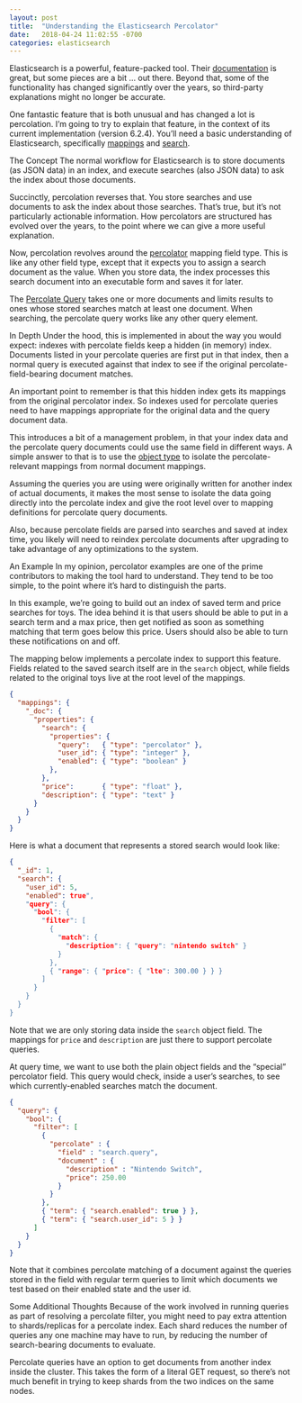 ```yaml
---
layout: post
title:  "Understanding the Elasticsearch Percolator"
date:   2018-04-24 11:02:55 -0700
categories: elasticsearch
---
```


Elasticsearch is a powerful, feature-packed tool. Their [documentation]() is great, but some pieces are a bit … out there. Beyond that, some of the functionality has changed significantly over the years, so third-party explanations might no longer be accurate.

One fantastic feature that is both unusual and has changed a lot is percolation. I’m going to try to explain that feature, in the context of its current implementation (version 6.2.4). You’ll need a basic understanding of Elasticsearch, specifically [mappings](https://www.elastic.co/guide/en/elasticsearch/reference/6.2/mapping.html) and [search](https://www.elastic.co/guide/en/elasticsearch/reference/6.2/search-request-body.html).

The Concept
The normal workflow for Elasticsearch is to store documents (as JSON data) in an index, and execute searches (also JSON data) to ask the index about those documents.

Succinctly, percolation reverses that. You store searches and use documents to ask the index about those searches. That’s true, but it’s not particularly actionable information. How percolators are structured has evolved over the years, to the point where we can give a more useful explanation.

Now, percolation revolves around the [percolator](https://www.elastic.co/guide/en/elasticsearch/reference/6.2/percolator.html) mapping field type. This is like any other field type, except that it expects you to assign a search document as the value. When you store data, the index processes this search document into an executable form and saves it for later.

The [Percolate Query](https://www.elastic.co/guide/en/elasticsearch/reference/6.2/query-dsl-percolate-query.html) takes one or more documents and limits results to ones whose stored searches match at least one document. When searching, the percolate query works like any other query element.

In Depth
Under the hood, this is implemented in about the way you would expect: indexes with percolate fields keep a hidden (in memory) index. Documents listed in your percolate queries are first put in that index, then a normal query is executed against that index to see if the original percolate-field-bearing document matches.

An important point to remember is that this hidden index gets its mappings from the original percolator index. So indexes used for percolate queries need to have mappings appropriate for the original data and the query document data.

This introduces a bit of a management problem, in that your index data and the percolate query documents could use the same field in different ways. A simple answer to that is to use the [object type](https://www.elastic.co/guide/en/elasticsearch/reference/6.2/object.html) to isolate the percolate-relevant mappings from normal document mappings.

Assuming the queries you are using were originally written for another index of actual documents, it makes the most sense to isolate the data going directly into the percolate index and give the root level over to mapping definitions for percolate query documents.

Also, because percolate fields are parsed into searches and saved at index time, you likely will need to reindex percolate documents after upgrading to take advantage of any optimizations to the system.

An Example
In my opinion, percolator examples are one of the prime contributors to making the tool hard to understand. They tend to be too simple, to the point where it’s hard to distinguish the parts.

In this example, we’re going to build out an index of saved term and price searches for toys. The idea behind it is that users should be able to put in a search term and a max price, then get notified as soon as something matching that term goes below this price. Users should also be able to turn these notifications on and off.

The mapping below implements a percolate index to support this feature. Fields related to the saved search itself are in the `search` object, while fields related to the original toys live at the root level of the mappings.

```json
{
  "mappings": {
    "_doc": {
      "properties": {
        "search": {
          "properties": {
            "query":   { "type": "percolator" },
            "user_id": { "type": "integer" },
            "enabled": { "type": "boolean" }
          },
        },
        "price":       { "type": "float" },
        "description": { "type": "text" }
      }
    }
  }
}
```

Here is what a document that represents a stored search would look like:

```json
{
  "_id": 1,
  "search": {
    "user_id": 5,
    "enabled": true",
    "query": {
      "bool": {
        "filter": [
          { 
            "match": { 
              "description": { "query": "nintendo switch" }
            }
          },
          { "range": { "price": { "lte": 300.00 } } }
        ]
      }
    }
  }
}
```

Note that we are only storing data inside the `search` object field. The mappings for `price` and `description` are just there to support percolate queries.

At query time, we want to use both the plain object fields and the “special” percolator field. This query would check, inside a user’s searches, to see which currently-enabled searches match the document.

```json
{
  "query": {
    "bool": {
      "filter": [
        {
          "percolate" : {
            "field" : "search.query",
            "document" : {
              "description" : "Nintendo Switch",
              "price": 250.00
            }
          }
        },
        { "term": { "search.enabled": true } },
        { "term": { "search.user_id": 5 } }
      ]
    }
  }
}
```

Note that it combines percolate matching of a document against the queries stored in the field with regular term queries to limit which documents we test based on their enabled state and the user id.

Some Additional Thoughts
Because of the work involved in running queries as part of resolving a percolate filter, you might need to pay extra attention to shards/replicas for a percolate index. Each shard reduces the number of queries any one machine may have to run, by reducing the number of search-bearing documents to evaluate.

Percolate queries have an option to get documents from another index inside the cluster. This takes the form of a literal GET request, so there’s not much benefit in trying to keep shards from the two indices on the same nodes.
